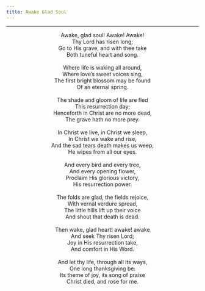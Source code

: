 ```yaml
---
title: Awake Glad Soul
---
```


---
<center>
Awake, glad soul! Awake! Awake!<br/>
Thy Lord has risen long;<br/>
Go to His grave, and with thee take<br/>
Both tuneful heart and song.<br/>
<br/>
Where life is waking all around,<br/>
Where love’s sweet voices sing,<br/>
The first bright blossom may be found<br/>
Of an eternal spring.<br/>
<br/>
The shade and gloom of life are fled<br/>
This resurrection day;<br/>
Henceforth in Christ are no more dead,<br/>
The grave hath no more prey.<br/>
<br/>
In Christ we live, in Christ we sleep,<br/>
In Christ we wake and rise,<br/>
And the sad tears death makes us weep,<br/>
He wipes from all our eyes.<br/>
<br/>
And every bird and every tree,<br/>
And every opening flower,<br/>
Proclaim His glorious victory,<br/>
His resurrection power.<br/>
<br/>
The folds are glad, the fields rejoice,<br/>
With vernal verdure spread,<br/>
The little hills lift up their voice<br/>
And shout that death is dead.<br/>
<br/>
Then wake, glad heart! awake! awake<br/>
And seek Thy risen Lord;<br/>
Joy in His resurrection take,<br/>
And comfort in His Word.<br/>
<br/>
And let thy life, through all its ways,<br/>
One long thanksgiving be:<br/>
Its theme of joy, its song of praise<br/>
Christ died, and rose for me.
</center>